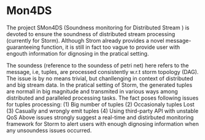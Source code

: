 # Mon4DS

The project SMon4DS (Soundness monitoring for Distributed Stream ) is devoted to ensure the soundness of distributed stream processing (currently for Storm). Although Strom already provides a novel message-guaranteeing function, it is still in fact too vague to provide user with engouth information for dignosing in the pratical setting.  

The soundess (reference to the soundess of petri net) here refers to the message, i.e, tuples, are processed consistently w.r.t storm topology (DAG). The issue is by no means trivial, but chanllenging in context of distributed and big stream data. In the pratical setting of Storm, the generated tuples are normall in big magnitude and transmited in various ways among distributed and paralleled processing tasks. The fact poses following issues for tuples processing:
    (1) Big number of tuples 
    (2) Occasionaly tuples Lost
    (3) Casually and wrongly emit tuples 
    (4) Using third-party API with unstable QoS 
Above issues strongly suggest a real-time and distirbuted monitoring framework for Storm to alert users with enough dignosing information when any unsoundess issues occurred.

